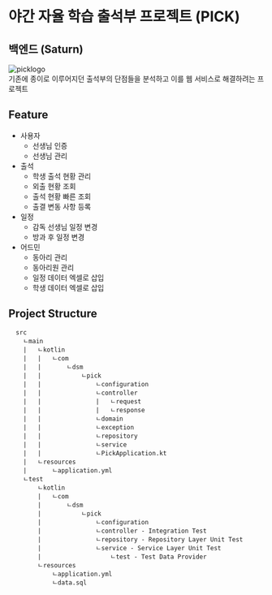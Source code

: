 # 야간 자율 학습 출석부 프로젝트 (PICK)
## 백엔드 (Saturn)
![picklogo](https://user-images.githubusercontent.com/48639421/112571142-c6340280-8e2a-11eb-990d-80cd17f2fcc9.png)  
기존에 종이로 이루어지던 출석부의 단점들을 분석하고 이를 웹 서비스로 해결하려는 프로젝트

## Feature
- 사용자
  - 선생님 인증
  - 선생님 관리
- 출석
  - 학생 출석 현황 관리
  - 외출 현황 조회
  - 출석 현황 빠른 조회
  - 출결 변동 사항 등록
- 일정
  - 감독 선생님 일정 변경
  - 방과 후 일정 변경
- 어드민
  - 동아리 관리
  - 동아리원 관리
  - 일정 데이터 엑셀로 삽입
  - 학생 데이터 엑셀로 삽입

## Project Structure
```
  src
    ㄴmain
    |   ㄴkotlin
    |   |   ㄴcom
    |   |       ㄴdsm
    |   |           ㄴpick
    |   |               ㄴconfiguration
    |   |               ㄴcontroller
    |   |               |   ㄴrequest
    |   |               |   ㄴresponse
    |   |               ㄴdomain
    |   |               ㄴexception
    |   |               ㄴrepository
    |   |               ㄴservice
    |   |               ㄴPickApplication.kt
    |   ㄴresources
    |       ㄴapplication.yml
    ㄴtest
        ㄴkotlin
        |   ㄴcom
        |       ㄴdsm
        |           ㄴpick
        |               ㄴconfiguration
        |               ㄴcontroller - Integration Test
        |               ㄴrepository - Repository Layer Unit Test
        |               ㄴservice - Service Layer Unit Test
        |                   ㄴtest - Test Data Provider
        ㄴresources
            ㄴapplication.yml
            ㄴdata.sql
```

